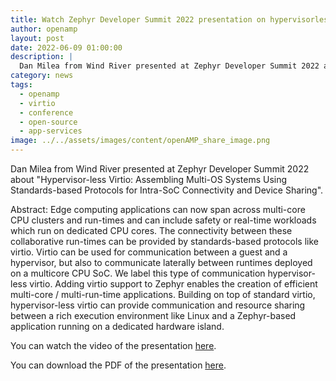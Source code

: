 ```yaml
---
title: Watch Zephyr Developer Summit 2022 presentation on hypervisorless virtio
author: openamp
layout: post
date: 2022-06-09 01:00:00
description: |
  Dan Milea from Wind River presented at Zephyr Developer Summit 2022 about "Hypervisor-less Virtio: Assembling Multi-OS Systems Using Standards-based Protocols for Intra-SoC Connectivity and Device Sharing".
category: news
tags:
  - openamp
  - virtio
  - conference
  - open-source
  - app-services
image: ../../assets/images/content/openAMP_share_image.png
---
```


Dan Milea from Wind River presented at Zephyr Developer Summit 2022 about "Hypervisor-less Virtio: Assembling Multi-OS Systems Using Standards-based Protocols for Intra-SoC Connectivity and Device Sharing".

Abstract:
Edge computing applications can now span across multi-core CPU clusters and run-times and can include safety or real-time workloads which run on dedicated CPU cores. The connectivity between these collaborative run-times can be provided by standards-based protocols like virtio. Virtio can be used for communication between a guest and a hypervisor, but also to communicate laterally between runtimes deployed on a multicore CPU SoC. We label this type of communication hypervisor-less virtio. Adding virtio support to Zephyr enables the creation of efficient multi-core / multi-run-time applications. Building on top of standard virtio, hypervisor-less virtio can provide communication and resource sharing between a rich execution environment like Linux and a Zephyr-based application running on a dedicated hardware island.

You can watch the video of the presentation [here](https://www.youtube.com/watch?v=6cghaH7qW04).

You can download the PDF of the presentation [here](https://static.sched.com/hosted_files/zephyr2022/43/Zephyr_DevSummit22_DMilea_v1.1.pdf).

